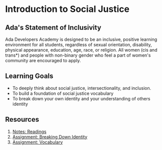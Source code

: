 # Introduction to Social Justice

## Ada's Statement of Inclusivity
Ada Developers Academy is designed to be an inclusive, positive learning environment for all students, regardless of sexual orientation, disability, physical appearance, education, age, race, or religion. All women (cis and trans*) and people with non-binary gender who feel a part of women's community are encouraged to apply.

## Learning Goals
- To deeply think about social justice, intersectionality, and inclusion.
- To build a foundation of social justice vocabulary
- To break down your own identity and your understanding of others identity

## Resources
1. [Notes: Readings](notes/readings.md)
1. [Assignment: Breaking Down Identity](assignments/breaking-down-identity.md)
1. [Assignment: Vocabulary](assignments/vocab.md)
